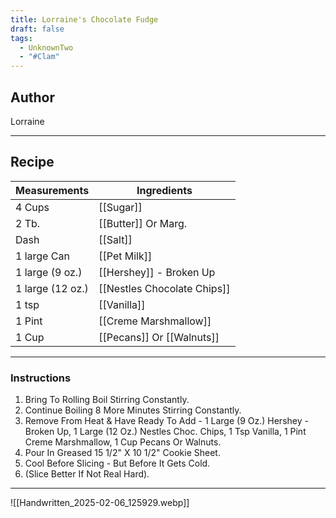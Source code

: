 ```yaml
---
title: Lorraine's Chocolate Fudge
draft: false
tags:
  - UnknownTwo
  - "#Clam"
---
```

## Author
Lorraine
___
## Recipe

| Measurements | Ingredients               |
| :----------- | ------------------------- |
| 4 Cups             | [[Sugar]]                                 |
| 2 Tb.             | [[Butter]] Or Marg.                      |
| Dash              | [[Salt]]                                  |
| 1 large Can      | [[Pet Milk]]                             |
| 1 large (9 oz.)   | [[Hershey]] - Broken Up                   |
| 1 large (12 oz.)  | [[Nestles Chocolate Chips]]            |
| 1 tsp             | [[Vanilla]]                               |
| 1 Pint            | [[Creme Marshmallow]]                    |
| 1 Cup             | [[Pecans]] Or [[Walnuts]]                |
___
### Instructions
1.  Bring To Rolling Boil Stirring Constantly.
2.  Continue Boiling 8 More Minutes Stirring Constantly.
3.  Remove From Heat & Have Ready To Add - 1 Large (9 Oz.) Hershey - Broken Up, 1 Large (12 Oz.) Nestles Choc. Chips, 1 Tsp Vanilla, 1 Pint Creme Marshmallow, 1 Cup Pecans Or Walnuts.
4.  Pour In Greased 15 1/2" X 10 1/2" Cookie Sheet.
5.  Cool Before Slicing - But Before It Gets Cold.
6. (Slice Better If Not Real Hard).
___
![[Handwritten_2025-02-06_125929.webp]]